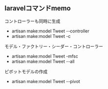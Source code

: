## laravelコマンドmemo

コントローラーも同時に生成
- artisan make:model Tweet --controller
- artisan make:model Tweet -c

モデル・ファクトリー・シーダー・コントローラー
- artisan make:model Tweet -mfsc
- artisan make:model Tweet --all

ピボットモデルの作成
- artisan make:model Tweet --pivot